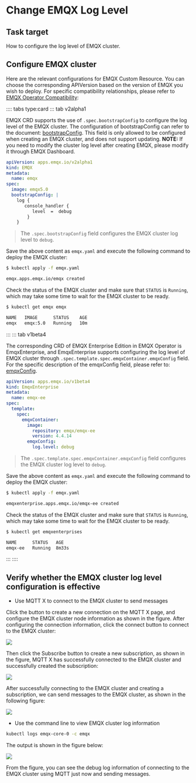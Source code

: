 # Change EMQX Log Level

## Task target

How to configure the log level of EMQX cluster.

## Configure EMQX cluster

Here are the relevant configurations for EMQX Custom Resource. You can choose the corresponding APIVersion based on the version of EMQX you wish to deploy. For specific compatibility relationships, please refer to [EMQX Operator Compatibility](../README.md):

:::: tabs type:card
::: tab v2alpha1

EMQX CRD supports the use of `.spec.bootstrapConfig` to configure the log level of the EMQX cluster. The configuration of bootstrapConfig can refer to the document: [bootstrapConfig](https://www.emqx.io/docs/en/v5.0/admin/cfg.html). This field is only allowed to be configured when creating an EMQX cluster, and does not support updating. **NOTE:** If you need to modify the cluster log level after creating EMQX, please modify it through EMQX Dashboard.

```yaml
apiVersion: apps.emqx.io/v2alpha1
kind: EMQX
metadata:
  name: emqx
spec:
  image: emqx5.0
  bootstrapConfig: |
    log {
       console_handler {
          level  =  debug
        } 
    }
```

> The `.spec.bootstrapConfig` field configures the EMQX cluster log level to `debug`.

Save the above content as `emqx.yaml` and execute the following command to deploy the EMQX cluster:

```bash
$ kubectl apply -f emqx.yaml

emqx.apps.emqx.io/emqx created
```

Check the status of the EMQX cluster and make sure that `STATUS` is `Running`, which may take some time to wait for the EMQX cluster to be ready.

```bash
$ kubectl get emqx emqx

NAME   IMAGE      STATUS    AGE
emqx   emqx:5.0   Running   10m
```

:::
::: tab v1beta4

The corresponding CRD of EMQX Enterprise Edition in EMQX Operator is EmqxEnterprise, and EmqxEnterprise supports configuring the log level of EMQX cluster through `.spec.template.spec.emqxContainer.emqxConfig` field. For the specific description of the emqxConfig field, please refer to: [emqxConfig](https://github.com/emqx/emqx-operator/blob/main-2.1/docs/en_US/reference/v1beta4-reference.md#emqxtemplatespec).

```yaml
apiVersion: apps.emqx.io/v1beta4
kind: EmqxEnterprise
metadata:
  name: emqx-ee
spec:
  template:
    spec:
      emqxContainer:
        image:
          repository: emqx/emqx-ee
          version: 4.4.14
        emqxConfig:
          log.level: debug
```

> The `.spec.template.spec.emqxContainer.emqxConfig` field configures the EMQX cluster log level to `debug`.

Save the above content as `emqx.yaml` and execute the following command to deploy the EMQX cluster:

```bash
$ kubectl apply -f emqx.yaml

emqxenterprise.apps.emqx.io/emqx-ee created
```

Check the status of the EMQX cluster and make sure that `STATUS` is `Running`, which may take some time to wait for the EMQX cluster to be ready.

```bash
$ kubectl get emqxenterprises

NAME      STATUS   AGE
emqx-ee   Running  8m33s
```

:::
::::

## Verify whether the EMQX cluster log level configuration is effective

- Use MQTT X to connect to the EMQX cluster to send messages

Click the button to create a new connection on the MQTT X page, and configure the EMQX cluster node information as shown in the figure. After configuring the connection information, click the connect button to connect to the EMQX cluster:

![](./assets/configure-log-level/mqtt-connected.png)

Then click the Subscribe button to create a new subscription, as shown in the figure, MQTT X has successfully connected to the EMQX cluster and successfully created the subscription:

![](./assets/configure-log-level/mqtt-sub.png)

After successfully connecting to the EMQX cluster and creating a subscription, we can send messages to the EMQX cluster, as shown in the following figure:

![](./assets/configure-log-level/mqtt-pub.png)

- Use the command line to view EMQX cluster log information

```bash
kubectl logs emqx-core-0 -c emqx
```

The output is shown in the figure below:

![](./assets/configure-log-level/emqx-debug-log.png)

From the figure, you can see the debug log information of connecting to the EMQX cluster using MQTT just now and sending messages.
